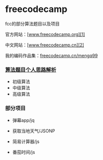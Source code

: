 # freecodecamp

fcc的部分算法题目以及项目

官方网站：[www.freecodecamp.org][1]

中文网站：[www.freecodecamp.cn][2]

我的编码作品集：[freecodecamp.cn/mengq99][3]

### [算法题目个人思路解析][4]

- 初级算法
- 中级算法
- 高级算法

### 部分项目

- 弹幕app/jq
- 获取当地天气/JSONP
- 简易计算器/js
- 番茄时间/js



  [1]: https://www.freecodecamp.org
  [2]: http://www.freecodecamp.cn
  [3]: https://freecodecamp.cn/mengq99
  [4]: fcc-algorithm-scripting